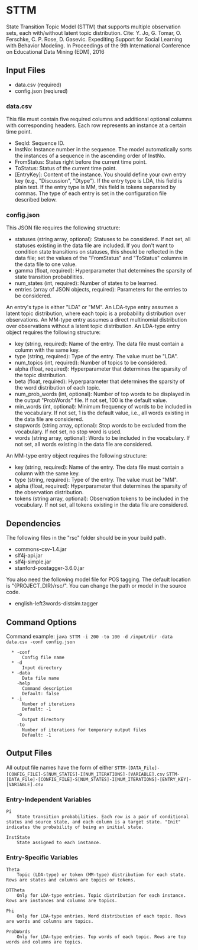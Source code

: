 # STTM

State Transition Topic Model (STTM) that supports multiple observation sets, each with/without latent topic distribution.
Cite: Y. Jo, G. Tomar, O. Ferschke, C. P. Rose, D. Gasevic. Expediting Support for Social Learning with Behavior Modeling. In Proceedings of the 9th International Conference on Educational Data Mining (EDM), 2016


## Input Files

* data.csv (required)
* config.json (reqiured)

### data.csv
This file must contain five required columns and additional optional columns with corresponding headers. Each row represents an instance at a certain time point.
* SeqId: Sequence ID.
* InstNo: Instance number in the sequence. The model automatically sorts the instances of a sequence in the ascending order of InstNo.
* FromStatus: Status right before the current time point.
* ToStatus: Status of the current time point.
* [EntryKey]: Content of the instance. You should define your own entry key (e.g., "Discussion", "Dtype"). If the entry type is LDA, this field is plain text. If the entry type is MM, this field is tokens separated by commas. The type of each entry is set in the configuration file described below.

### config.json
This JSON file requires the following structure:
* statuses (string array, optional): Statuses to be considered. If not set, all statuses existing in the data file are included. If you don't want to condition state transitions on statuses, this should be reflected in the data file; set the values of the "FromStatus" and "ToStatus" columns in the data file to one value.
* gamma (float, required): Hyperparameter that determines the sparsity of state transition probabilities.
* num_states (int, required): Number of states to be learned.
* entries (array of JSON objects, required): Parameters for the entries to be considered.

An entry's type is either "LDA" or "MM". An LDA-type entry assumes a latent topic distribution, where each topic is a probability distribution over observations. An MM-type entry assumes a direct multinomial distribution over observations without a latent topic distribution. 
An LDA-type entry object requires the following structure:
* key (string, required): Name of the entry. The data file must contain a column with the same key.
* type (string, required): Type of the entry. The value must be "LDA".
* num_topics (int, required): Number of topics to be considered.
* alpha (float, required): Hyperparameter that determines the sparsity of the topic distribution.
* beta (float, required): Hyperparameter that determines the sparsity of the word distribution of each topic.
* num_prob_words (int, optional): Number of top words to be displayed in the output "ProbWords" file. If not set, 100 is the default value.
* min_words (int, optional): Minimum frequency of words to be included in the vocabulary. If not set, 1 is the default value, i.e., all words existing in the data file are considered.
* stopwords (string array, optional): Stop words to be excluded from the vocabulary. If not set, no stop word is used.
* words (string array, optional): Words to be included in the vocabulary. If not set, all words existing in the data file are considered.

An MM-type entry object requires the following structure:
* key (string, required): Name of the entry. The data file must contain a column with the same key.
* type (string, required): Type of the entry. The value must be "MM".
* alpha (float, required): Hyperparameter that determines the sparsity of the observation distribution.
* tokens (string array, optional): Observation tokens to be included in the vocabulary. If not set, all tokens existing in the data file are considered.



## Dependencies

The following files in the "rsc" folder should be in your build path.
* commons-csv-1.4.jar
* slf4j-api.jar
* slf4j-simple.jar
* stanford-postagger-3.6.0.jar

You also need the following model file for POS tagging. The default location is "{PROJECT_DIR}/rsc/". You can change the path or model in the source code.
* english-left3words-distsim.tagger



## Command Options

Command example: `java STTM -i 200 -to 100 -d /input/dir -data data.csv -conf config.json`
```
  * -conf
      Config file name
  * -d
      Input directory
  * -data
      Data file name
    -help
      Command description
      Default: false
  * -i
      Number of iterations
      Default: -1
    -o
      Output directory
    -to
      Number of iterations for temporary output files
      Default: -1
```

## Output Files

All output file names have the form of either
	`STTM-[DATA_File]-[CONFIG_FILE]-S[NUM_STATES]-I[NUM_ITERATIONS]-[VARIABLE].csv`
	`STTM-[DATA_File]-[CONFIG_FILE]-S[NUM_STATES]-I[NUM_ITERATIONS]-[ENTRY_KEY]-[VARIABLE].csv`

### Entry-Independent Variables
	Pi
		State transition probabilities. Each row is a pair of conditional status and source state, and each column is a target state. "Init" indicates the probability of being an initial state.

	InstState
		State assigned to each instance.


### Entry-Specific Variables
	Theta
		Topic (LDA-type) or token (MM-type) distribution for each state. Rows are states and columns are topics or tokens.

	DTTheta
		Only for LDA-type entries. Topic distribution for each instance. Rows are instances and columns are topics.

	Phi
		Only for LDA-type entries. Word distribution of each topic. Rows are words and columns are topics.

	ProbWords
		Only for LDA-type entries. Top words of each topic. Rows are top words and columns are topics.


